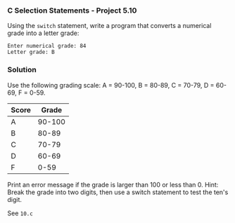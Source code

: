 ### C Selection Statements - Project 5.10

Using the ```switch``` statement, write a program that converts a numerical grade into a letter grade:

```
Enter numerical grade: 84
Letter grade: B
```

### Solution

Use the following grading scale: A = 90-100, B = 80-89, C = 70-79, D = 60-69, F = 0-59.


| Score  | Grade   |                               
| -------| --------| 
| A      | 90-100  | 
| B   	 | 80-89   | 
| C 	 | 70-79   | 
| D 	 | 60-69   | 
| F 	 | 0-59    | 

Print an error message if the grade is larger than 100 or less than 0. 
Hint: Break the grade into two digits, then use a switch statement to test the ten's digit.

See ```10.c```
